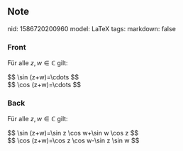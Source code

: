## Note
nid: 1586720200960
model: LaTeX
tags: 
markdown: false

### Front
Für alle $z, w \in \mathbb{C}$ gilt:
<div>
  $$ \sin (z+w)=\cdots $$
  <div>
    $$ \cos (z+w)=\cdots $$
  </div>
</div>

### Back
Für alle $z, w \in \mathbb{C}$ gilt:
<div>
  $$ \sin (z+w)=\sin z \cos w+\sin w \cos z $$
  <div>
    $$ \cos (z+w)=\cos z \cos w-\sin z \sin w $$
  </div>
</div>
